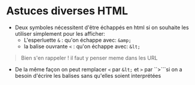# Astuces diverses HTML

+ Deux symboles nécessitent d'être échappés en html si on souhaite les utiliser simplement pour les afficher:
    - L'esperluette ``&`` : qu'on échappe avec: ``&amp;``
    - la balise ouvrante ``<`` : qu'on échappe avec: ``&lt;``
> Bien s'en rappeler ! il faut y penser meme dans les URL

+ De la même façon on peut remplacer ``<`` par ``&lt;`` et ``>`` par ``&gt;```si on a besoin d'écrire les balises sans qu'elles soient interprétées


